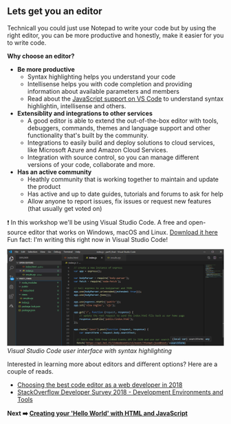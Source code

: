 ## Lets get you an editor

Technicall you could just use Notepad to write your code but by using the right editor, you can be more productive and honestly, make it easier for you to write code.

**Why choose an editor?**

- **Be more productive**
  - Syntax highlighting helps you understand your code
  - Intellisense helps you with code completion and providing information about available parameters and members
  - Read about the [JavaScript support on VS Code](https://code.visualstudio.com/docs/languages/javascript) to understand syntax highlightin, intellisense and others.
- **Extensiblity and integrations to other services**
  - A good editor is able to extend the out-of-the-box editor with tools, debuggers, commands, themes and language support and other functionality that's built by the community.
  - Integrations to easily build and deploy solutions to cloud services, like Microsoft Azure and Amazon Cloud Services.
  - Integration with source control, so you can manage different versions of your code, collaborate and more.
- **Has an active community**
  - Heathly community that is working together to maintain and update the product
  - Has active and up to date guides, tutorials and forums to ask for help
  - Allow anyone to report issues, fix issues or request new features (that usually get voted on)

:exclamation: In this workshop we'll be using Visual Studio Code. A free and open-source editor that works on Windows, macOS and Linux. [Download it here](http://code.visualstudio.com) Fun fact: I'm writing this right now in Visual Studio Code!


![Visual Studio Code interface](images/vscodeUI.png)
*Visual Studio Code user interface with syntax highlighting*

Interested in learning more about editors and different options? Here are a couple of reads.
* [Choosing the best code editor as a web developer in 2018](https://designrevision.com/best-code-editor/)
* [StackOverflow Developer Survey 2018 - Development Environments and Tools](https://insights.stackoverflow.com/survey/2018/#development-environments-and-tools)

**Next :arrow_right: [Creating your 'Hello World' with HTML and JavaScript](https://github.com/MSFTGarageFi/mimmitkoodaa/blob/master/web-dev-intro/part2_helloJavaScript.md)**